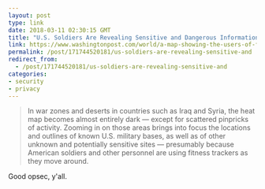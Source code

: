 ```yaml
---
layout: post
type: link
date: 2018-03-11 02:30:15 GMT
title: "U.S. Soldiers Are Revealing Sensitive and Dangerous Information by Jogging"
link: https://www.washingtonpost.com/world/a-map-showing-the-users-of-fitness-devices-lets-the-world-see-where-us-soldiers-are-and-what-they-are-doing/2018/01/28/86915662-0441-11e8-aa61-f3391373867e_story.html?utm_term=.363476c4f8c0
permalink: /post/171744520181/us-soldiers-are-revealing-sensitive-and
redirect_from: 
  - /post/171744520181/us-soldiers-are-revealing-sensitive-and
categories:
- security
- privacy
---
```


<blockquote>In war zones and deserts in countries such as Iraq and Syria, the heat map becomes almost entirely dark — except for scattered pinpricks of activity. Zooming in on those areas brings into focus the locations and outlines of known U.S. military bases, as well as of other unknown and potentially sensitive sites — presumably because American soldiers and other personnel are using fitness trackers as they move around.</blockquote>
<p>Good opsec, y'all.</p>